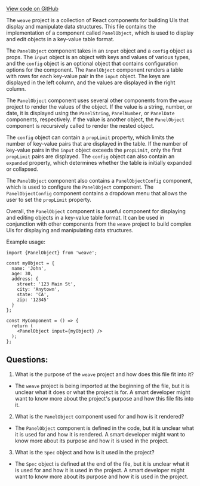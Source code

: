 [View code on GitHub](https://github.com/wandb/weave/weave-js/src/components/Panel2/PanelObject.tsx)

The `weave` project is a collection of React components for building UIs that display and manipulate data structures. This file contains the implementation of a component called `PanelObject`, which is used to display and edit objects in a key-value table format. 

The `PanelObject` component takes in an `input` object and a `config` object as props. The `input` object is an object with keys and values of various types, and the `config` object is an optional object that contains configuration options for the component. The `PanelObject` component renders a table with rows for each key-value pair in the `input` object. The keys are displayed in the left column, and the values are displayed in the right column. 

The `PanelObject` component uses several other components from the `weave` project to render the values of the object. If the value is a string, number, or date, it is displayed using the `PanelString`, `PanelNumber`, or `PanelDate` components, respectively. If the value is another object, the `PanelObject` component is recursively called to render the nested object. 

The `config` object can contain a `propLimit` property, which limits the number of key-value pairs that are displayed in the table. If the number of key-value pairs in the `input` object exceeds the `propLimit`, only the first `propLimit` pairs are displayed. The `config` object can also contain an `expanded` property, which determines whether the table is initially expanded or collapsed. 

The `PanelObject` component also contains a `PanelObjectConfig` component, which is used to configure the `PanelObject` component. The `PanelObjectConfig` component contains a dropdown menu that allows the user to set the `propLimit` property. 

Overall, the `PanelObject` component is a useful component for displaying and editing objects in a key-value table format. It can be used in conjunction with other components from the `weave` project to build complex UIs for displaying and manipulating data structures. 

Example usage:

```
import {PanelObject} from 'weave';

const myObject = {
  name: 'John',
  age: 30,
  address: {
    street: '123 Main St',
    city: 'Anytown',
    state: 'CA',
    zip: '12345'
  }
};

const MyComponent = () => {
  return (
    <PanelObject input={myObject} />
  );
};
```
## Questions: 
 1. What is the purpose of the `weave` project and how does this file fit into it?
- The `weave` project is being imported at the beginning of the file, but it is unclear what it does or what the project is for. A smart developer might want to know more about the project's purpose and how this file fits into it.

2. What is the `PanelObject` component used for and how is it rendered?
- The `PanelObject` component is defined in the code, but it is unclear what it is used for and how it is rendered. A smart developer might want to know more about its purpose and how it is used in the project.

3. What is the `Spec` object and how is it used in the project?
- The `Spec` object is defined at the end of the file, but it is unclear what it is used for and how it is used in the project. A smart developer might want to know more about its purpose and how it is used in the project.